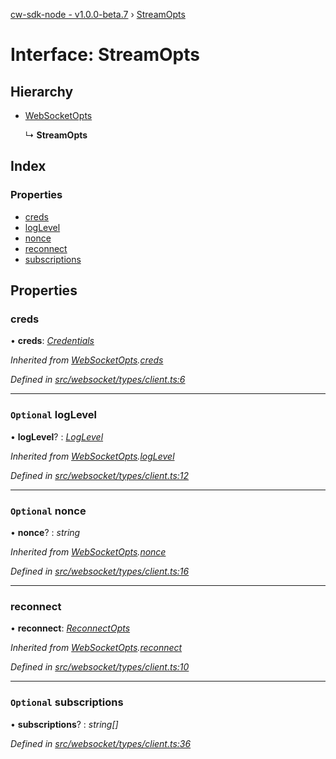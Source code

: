 [cw-sdk-node - v1.0.0-beta.7](../README.md) › [StreamOpts](streamopts.md)

# Interface: StreamOpts

## Hierarchy

* [WebSocketOpts](websocketopts.md)

  ↳ **StreamOpts**

## Index

### Properties

* [creds](streamopts.md#creds)
* [logLevel](streamopts.md#optional-loglevel)
* [nonce](streamopts.md#optional-nonce)
* [reconnect](streamopts.md#reconnect)
* [subscriptions](streamopts.md#optional-subscriptions)

## Properties

###  creds

• **creds**: *[Credentials](credentials.md)*

*Inherited from [WebSocketOpts](websocketopts.md).[creds](websocketopts.md#creds)*

*Defined in [src/websocket/types/client.ts:6](https://github.com/cryptowatch/cw-sdk-node/blob/master/src/websocket/types/client.ts#L6)*

___

### `Optional` logLevel

• **logLevel**? : *[LogLevel](../README.md#loglevel)*

*Inherited from [WebSocketOpts](websocketopts.md).[logLevel](websocketopts.md#optional-loglevel)*

*Defined in [src/websocket/types/client.ts:12](https://github.com/cryptowatch/cw-sdk-node/blob/master/src/websocket/types/client.ts#L12)*

___

### `Optional` nonce

• **nonce**? : *string*

*Inherited from [WebSocketOpts](websocketopts.md).[nonce](websocketopts.md#optional-nonce)*

*Defined in [src/websocket/types/client.ts:16](https://github.com/cryptowatch/cw-sdk-node/blob/master/src/websocket/types/client.ts#L16)*

___

###  reconnect

• **reconnect**: *[ReconnectOpts](reconnectopts.md)*

*Inherited from [WebSocketOpts](websocketopts.md).[reconnect](websocketopts.md#reconnect)*

*Defined in [src/websocket/types/client.ts:10](https://github.com/cryptowatch/cw-sdk-node/blob/master/src/websocket/types/client.ts#L10)*

___

### `Optional` subscriptions

• **subscriptions**? : *string[]*

*Defined in [src/websocket/types/client.ts:36](https://github.com/cryptowatch/cw-sdk-node/blob/master/src/websocket/types/client.ts#L36)*
